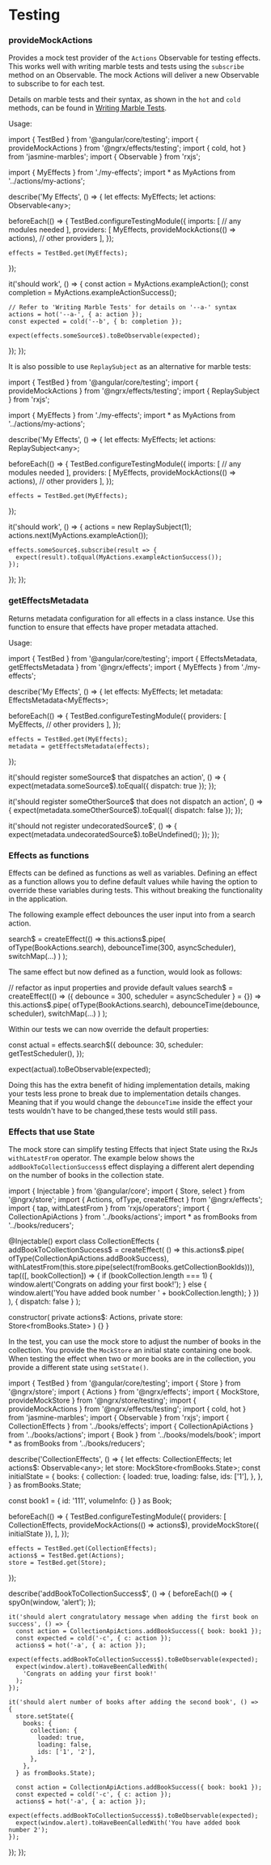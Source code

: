 # Testing

### provideMockActions

Provides a mock test provider of the `Actions` Observable for testing effects. This works well with writing
marble tests and tests using the `subscribe` method on an Observable. The mock Actions will deliver a new Observable to subscribe to for each test.

Details on marble tests and their syntax, as shown in the `hot` and `cold` methods, can be found in [Writing Marble Tests](https://github.com/ReactiveX/rxjs/blob/master/doc/writing-marble-tests.md).

Usage:

<code-example header="my.effects.spec.ts">
import { TestBed } from '@angular/core/testing';
import { provideMockActions } from '@ngrx/effects/testing';
import { cold, hot } from 'jasmine-marbles';
import { Observable } from 'rxjs';

import { MyEffects } from './my-effects';
import * as MyActions from '../actions/my-actions';

describe('My Effects', () => {
  let effects: MyEffects;
  let actions: Observable&lt;any&gt;;

  beforeEach(() => {
    TestBed.configureTestingModule({
      imports: [
        // any modules needed
      ],
      providers: [
        MyEffects,
        provideMockActions(() => actions),
        // other providers
      ],
    });

    effects = TestBed.get(MyEffects);
  });

  it('should work', () => {
    const action = MyActions.exampleAction();
    const completion = MyActions.exampleActionSuccess();

    // Refer to 'Writing Marble Tests' for details on '--a-' syntax
    actions = hot('--a-', { a: action });
    const expected = cold('--b', { b: completion });

    expect(effects.someSource$).toBeObservable(expected);
  });
});
</code-example>

It is also possible to use `ReplaySubject` as an alternative for marble tests:

<code-example header="my.effects.spec.ts">
import { TestBed } from '@angular/core/testing';
import { provideMockActions } from '@ngrx/effects/testing';
import { ReplaySubject } from 'rxjs';

import { MyEffects } from './my-effects';
import * as MyActions from '../actions/my-actions';

describe('My Effects', () => {
  let effects: MyEffects;
  let actions: ReplaySubject&lt;any&gt;;

  beforeEach(() => {
    TestBed.configureTestingModule({
      imports: [
        // any modules needed
      ],
      providers: [
        MyEffects,
        provideMockActions(() => actions),
        // other providers
      ],
    });

    effects = TestBed.get(MyEffects);
  });

  it('should work', () => {
    actions = new ReplaySubject(1);
    actions.next(MyActions.exampleAction());

    effects.someSource$.subscribe(result => {
      expect(result).toEqual(MyActions.exampleActionSuccess());
    });
  });
});
</code-example>

### getEffectsMetadata

Returns metadata configuration for all effects in a class instance.
Use this function to ensure that effects have proper metadata attached.

Usage:

<code-example header="my.effects.spec.ts">
import { TestBed } from '@angular/core/testing';
import { EffectsMetadata, getEffectsMetadata } from '@ngrx/effects';
import { MyEffects } from './my-effects';

describe('My Effects', () => {
  let effects: MyEffects;
  let metadata: EffectsMetadata&lt;MyEffects&gt;;

  beforeEach(() => {
    TestBed.configureTestingModule({
      providers: [
        MyEffects,
        // other providers
      ],
    });

    effects = TestBed.get(MyEffects);
    metadata = getEffectsMetadata(effects);
  });

  it('should register someSource$ that dispatches an action', () => {
    expect(metadata.someSource$).toEqual({ dispatch: true });
  });

  it('should register someOtherSource$ that does not dispatch an action', () => {
    expect(metadata.someOtherSource$).toEqual({ dispatch: false });
  });

  it('should not register undecoratedSource$', () => {
    expect(metadata.undecoratedSource$).toBeUndefined();
  });
});
</code-example>

### Effects as functions

Effects can be defined as functions as well as variables. Defining an effect as a function allows you to define default values while having the option to override these variables during tests. This without breaking the functionality in the application.

The following example effect debounces the user input into from a search action.

<code-example header="my.effects.spec.ts">
search$ = createEffect(() =>
  this.actions$.pipe(
    ofType(BookActions.search),
    debounceTime(300, asyncScheduler),
    switchMap(...)
  )
);
</code-example>

The same effect but now defined as a function, would look as follows:

<code-example header="my.effects.spec.ts">
// refactor as input properties and provide default values
search$ = createEffect(() => ({
  debounce = 300,
  scheduler = asyncScheduler
} = {}) =>
  this.actions$.pipe(
    ofType(BookActions.search),
    debounceTime(debounce, scheduler),
    switchMap(...)
  )
);
</code-example>

Within our tests we can now override the default properties:

<code-example header="my.effects.spec.ts">
const actual = effects.search$({
  debounce: 30,
  scheduler: getTestScheduler(),
});

expect(actual).toBeObservable(expected);
</code-example>

Doing this has the extra benefit of hiding implementation details, making your tests less prone to break due to implementation details changes. Meaning that if you would change the `debounceTime` inside the effect your tests wouldn't have to be changed,these tests would still pass.

### Effects that use State

The mock store can simplify testing Effects that inject State using the RxJs `withLatestFrom` operator.  The example below shows the `addBookToCollectionSuccess$` effect displaying a different alert depending on the number of books in the collection state.

<code-example header="collection.effects.ts">
import { Injectable } from '@angular/core';
import { Store, select } from '@ngrx/store';
import { Actions, ofType, createEffect } from '@ngrx/effects';
import { tap, withLatestFrom } from 'rxjs/operators';
import { CollectionApiActions } from '../books/actions';
import * as fromBooks from '../books/reducers';

@Injectable()
export class CollectionEffects {
  addBookToCollectionSuccess$ = createEffect(
    () =>
      this.actions$.pipe(
        ofType(CollectionApiActions.addBookSuccess),
        withLatestFrom(this.store.pipe(select(fromBooks.getCollectionBookIds))),
        tap(([, bookCollection]) => {
          if (bookCollection.length === 1) {
            window.alert('Congrats on adding your first book!');
          } else {
            window.alert('You have added book number ' + bookCollection.length);
          }
        })
      ),
    { dispatch: false }
  );

  constructor(
    private actions$: Actions,
    private store: Store&lt;fromBooks.State&gt;
  ) {}
}
</code-example>

In the test, you can use the mock store to adjust the number of books in the collection.  You provide the `MockStore` an initial state containing one book. When testing the effect when two or more books are in the collection, you provide a different state using `setState()`.

<code-example header="collection.effects.spec.ts">
import { TestBed } from '@angular/core/testing';
import { Store } from '@ngrx/store';
import { Actions } from '@ngrx/effects';
import { MockStore, provideMockStore } from '@ngrx/store/testing';
import { provideMockActions } from '@ngrx/effects/testing';
import { cold, hot } from 'jasmine-marbles';
import { Observable } from 'rxjs';
import { CollectionEffects } from '../books/effects';
import { CollectionApiActions } from '../books/actions';
import { Book } from '../books/models/book';
import * as fromBooks from '../books/reducers';

describe('CollectionEffects', () => {
  let effects: CollectionEffects;
  let actions$: Observable&lt;any&gt;;
  let store: MockStore&lt;fromBooks.State&gt;;
  const initialState = {
    books: {
      collection: {
        loaded: true,
        loading: false,
        ids: ['1'],
      },
    },
  } as fromBooks.State;

  const book1 = { id: '111', volumeInfo: {} } as Book;

  beforeEach(() => {
    TestBed.configureTestingModule({
      providers: [
        CollectionEffects,
        provideMockActions(() => actions$),
        provideMockStore({ initialState }),
      ],
    });

    effects = TestBed.get(CollectionEffects);
    actions$ = TestBed.get(Actions);
    store = TestBed.get(Store);
  });

  describe('addBookToCollectionSuccess$', () => {
    beforeEach(() => {
      spyOn(window, 'alert');
    });

    it('should alert congratulatory message when adding the first book on success', () => {
      const action = CollectionApiActions.addBookSuccess({ book: book1 });
      const expected = cold('-c', { c: action });
      actions$ = hot('-a', { a: action });
      expect(effects.addBookToCollectionSuccess$).toBeObservable(expected);
      expect(window.alert).toHaveBeenCalledWith(
        'Congrats on adding your first book!'
      );
    });

    it('should alert number of books after adding the second book', () => {
      store.setState({
        books: {
          collection: {
            loaded: true,
            loading: false,
            ids: ['1', '2'],
          },
        },
      } as fromBooks.State);

      const action = CollectionApiActions.addBookSuccess({ book: book1 });
      const expected = cold('-c', { c: action });
      actions$ = hot('-a', { a: action });
      expect(effects.addBookToCollectionSuccess$).toBeObservable(expected);
      expect(window.alert).toHaveBeenCalledWith('You have added book number 2');
    });
  });
});
</code-example>
